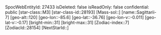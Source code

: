 ﻿---
location: [-36.76,-85.6,120]
type: Station
tags:
- astro/Star

---
SpocWebEntityId: 27433
isDeleted: false
isReadOnly: false
confidential: public
[star-class::M3]
[star-class-id::28193]
[Mass-sol::]
[name::Sagittarii-7]
[geo-alt::120]
[geo-lon::-85.6]
[geo-lat::-36.76]
[geo-lon-v::-0.011]
[geo-lat-v::-0.17]
[bright-min::31]
[bright-max::31]
[Zodiac-index::7]
[ZodiacId::28154]
[NextStarId::]

